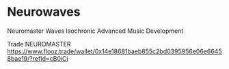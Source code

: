 # Neurowaves
Neuromaster Waves Isochronic Advanced Music Development

Trade NEUROMASTER https://www.flooz.trade/wallet/0x14e18681baeb855c2bd0395956e06e66458bae19/?refId=cB0iCi
